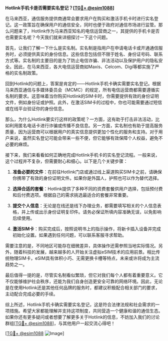 **Hotlink手机卡是否需要实名登记？[[TG💪+ @esim1088](https://t.me/s/esim1088)]**

在马来西亚，通信服务提供商通常会要求用户在购买和激活手机卡时进行实名登记。这一政策旨在确保用户的通信安全，同时也便于政府对通信市场进行监管。那么问题来了，Hotlink作为马来西亚知名的电信运营商之一，其提供的手机卡是否也需要实名呢？今天我们就来详细探讨一下这个问题。

首先，让我们了解一下什么是实名制。实名制是指用户在申请电话卡或开通通信服务时，必须提供真实的身份信息。这些信息包括但不限于姓名、身份证号码、联系方式等。实名制的主要目的是为了防止电信诈骗、非法活动以及保护用户的隐私安全。因此，在马来西亚，各大电信运营商如Maxis、Celcom、Digi等都实施了严格的实名制政策。

回到Hotlink的问题上，答案是肯定的——Hotlink手机卡确实需要实名登记。根据马来西亚通信与多媒体委员会（MCMC）的规定，所有电信运营商都需要遵循实名制的要求。这意味着当你购买Hotlink的SIM卡时，你需要提供有效的身份证明文件，例如身份证或护照。此外，在激活SIM卡的过程中，你也可能需要通过短信或在线平台验证你的身份信息。

那么，为什么Hotlink要实行这样的政策呢？一方面，这有助于打击非法活动，比如利用匿名电话卡进行诈骗或传播不良信息。另一方面，实名制也有助于提高服务质量，因为运营商可以根据用户的真实信息提供更加个性化的服务和支持。对于用户来说，虽然实名登记可能会带来一些不便，但它能够有效保障个人权益，避免不必要的麻烦。

接下来，我们来看看如何正确地完成Hotlink手机卡的实名登记流程。一般来说，这个过程并不复杂，但需要耐心和细心。以下是几个关键步骤：

1. **准备必要的文件**：在前往Hotlink门店或通过线上渠道购买SIM卡之前，请确保你携带了有效的身份证明文件。如果你是外国人，护照也可以作为替代选择。

2. **选择合适的套餐**：Hotlink提供了多种不同的资费套餐供用户选择，包括预付费和后付费选项。根据自己的需求挑选最适合的套餐非常重要。

3. **提交个人信息**：无论是在线还是线下办理业务，都需要填写相关的个人信息表格，并上传或出示身份证明复印件。请务必保证所填内容准确无误，以免影响后续使用。

4. **激活SIM卡**：购买完成后，按照说明书上的指示操作，将新卡插入设备并完成初始化设置。如果遇到任何问题，可以联系客服寻求帮助。

需要注意的是，不同地区可能存在细微差异，具体操作还需参照当地实际情况。另外，随着科技的发展，越来越多的人开始关注虚拟eSIM技术的应用前景。相比传统物理SIM卡，eSIM具有体积小巧、无需更换卡槽等特点，未来或许将成为主流趋势之一。

最后值得一提的是，尽管实名制看似繁琐，但它对我们每个人都有着重要意义。它不仅能够维护社会秩序，还能为我们自身创造更安全可靠的网络环境。因此，无论是在使用Hotlink还是其他任何品牌的服务时，都建议积极配合相关部门的要求，主动配合完成必要的手续。

综上所述，Hotlink手机卡确实需要实名登记，这是符合法律法规和社会需求的一项措施。希望大家都能理解并支持这项制度，共同营造一个健康和谐的通信生态。如果你还有更多疑问或者想要了解更多关于Hotlink的信息，不妨加入我们的讨论群组[[TG💪+ @esim1088](https://t.me/s/esim1088)]，与其他用户一起交流心得吧！

[[TG💪+ @esim1088](https://t.me/s/esim1088) ![Image](https://i.postimg.cc/4NQfJmqS/Snipaste-2025-05-13-00-14-12.png)]